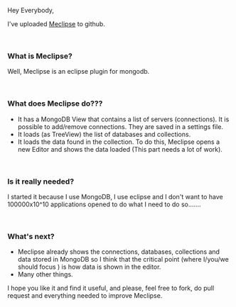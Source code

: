 <!---
$"metadata"$
{"md": true, "upload_date": "2010-04-14 21:33:44", "title": "Meclipse: Eclipse + MongoDB", "draft": false, "slug": "meclipse-eclipse-mongodb", "tags": ["eclipse", "mongodb", "english"]}
$"metadata"$
-->
Hey Everybody,

I've uploaded <a href="http://github.com/FlaPer87/meclipse">Meclipse</a> to github.

<br />
<h3>What is Meclipse?</h3>

Well, Meclipse is an eclipse plugin for mongodb.

<br />
<h3>What does Meclipse do???</h3>

* It has a MongoDB View that contains a list of servers (connections). It is possible to add/remove connections. They are saved in a settings file.
* It loads (as TreeView) the list of databases and collections.
* It loads the data found in the collection. To do this, Meclipse opens a new Editor and shows the data loaded (This part needs a lot of work).

<br />
<h3>Is it really needed?</h3>

I started it because I use MongoDB, I use eclipse and I don't want to have 100000x10^10 applications opened to do what I need to do so.......

<br />
<h3>What's next?</h3>

* Meclipse already shows the connections, databases, collections and data stored in MongoDB so I think that the critical point (where I/you/we should focus ) is how data is shown in the editor.
* Many other things.

I hope you like it and find it useful, and please, feel free to fork, do pull request and everything needed to improve Meclipse.